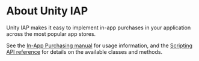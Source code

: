 # About Unity IAP

Unity IAP makes it easy to implement in-app purchases in your application across the most popular app stores.

See the [In-App Purchasing manual](https://docs.unity.com/ugs/en-us/manual/iap/manual/overview) for usage information, and the [Scripting API reference](https://docs.unity3d.com/Packages/com.unity.purchasing@5.0/api) for details on the available classes and methods.
